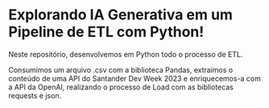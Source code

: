 # Explorando IA Generativa em um Pipeline de ETL com Python!

Neste repositório, desenvolvemos em Python todo o processo de ETL. 

Consumimos um arquivo .csv com a biblioteca Pandas, extraimos o conteúdo de uma API do Santander Dev Week 2023 e enriquecemos-a com a API da OpenAI, realizando o processo de Load com as bibliotecas requests e json.